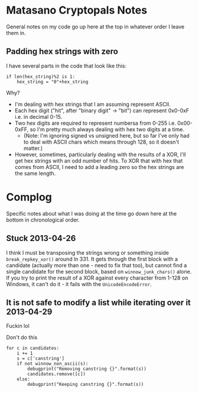 # Matasano Cryptopals Notes

General notes on my code go up here at the top in whatever order I leave them in.

## Padding hex strings with zero

I have several parts in the code that look like this: 

    if len(hex_string)%2 is 1:
        hex_string = "0"+hex_string

Why? 

-   I'm dealing with hex strings that I am assuming represent ASCII. 
-   Each hex digit ("hit", after "binary digit" -> "bit") can represent 0x0-0xF i.e. in decimal 0-15.
-   Two hex digits are required to represent numbersa from 0-255 i.e. 0x00-0xFF, so I'm pretty much
    always dealing with hex two digits at a time.
    -   (Note: I'm ignoring signed vs unsigned here, but so far I've only had to deal with ASCII 
        chars which means through 128, so it doesn't matter.)
-   However, sometimes, particularly dealing with the results of a XOR, I'll get hex strings with an
    odd number of hits. To XOR that with hex that comes from ASCII, I need to add a leading zero so
    the hex strings are the same length. 

# Complog

Specific notes about what I was doing at the time go down here at the bottom in chronological order. 

## Stuck 2013-04-26

I think I must be transposing the strings wrong or something inside `break_repkey_xor()` around ln 331. It gets through the first block with a candidate (actually more than one - need to fix that too), but cannot find a single candidate for the second block, based on `winnow_junk_chars()` alone. If you try to print the result of a XOR against every character from 1-128 on Windows, it can't do it - it fails with the `UnicodeEncodeError`. 

## It is not safe to modify a list while iterating over it 2013-04-29

Fuckin lol

Don't do this

    for c in candidates:
        i += 1
        s = c['canstring']
        if not winnow_non_ascii(s):
            debugprint("Removing canstring {}".format(s))
            candidates.remove([c])
        else:
            debugprint("Keeping canstring {}".format(s))

